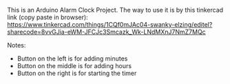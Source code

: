 This is an Arduino Alarm Clock Project. The way to use it is by this tinkercad link (copy paste in browser): https://www.tinkercad.com/things/1CQf0mJAc04-swanky-elzing/editel?sharecode=8vvGJia-eWM-JFCJc3Smcazk_Wk-LNdMXnJ7NmZ7MQc

Notes:
- Button on the left is for adding minutes
- Button on the middle is for adding hours
- Button on the right is for starting the timer
